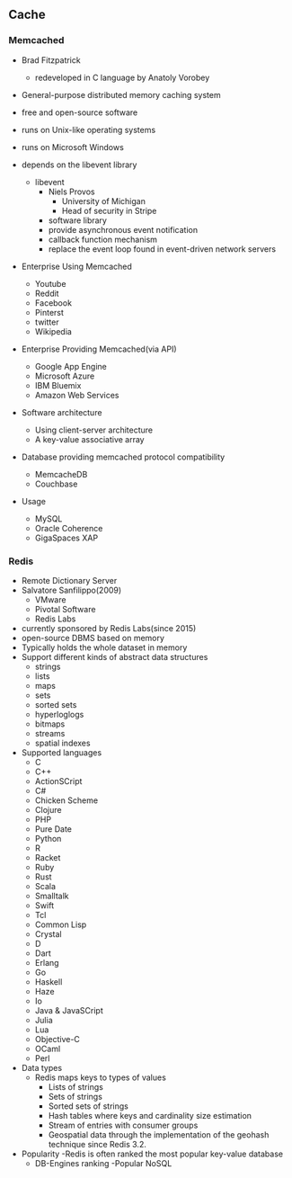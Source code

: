 ## Cache
 ### Memcached
 - Brad Fitzpatrick
   - redeveloped in C language by Anatoly Vorobey 
 - General-purpose distributed memory caching system
 - free and open-source software
 - runs on Unix-like operating systems
 - runs on Microsoft Windows
 - depends on the libevent library
   - libevent
     - Niels Provos
       - University of Michigan
       - Head of security in Stripe
     - software library
     - provide asynchronous event notification
     - callback function mechanism
     - replace the event loop found in event-driven network servers
 - Enterprise Using Memcached
   - Youtube
   - Reddit
   - Facebook
   - Pinterst
   - twitter
   - Wikipedia
 - Enterprise Providing Memcached(via API)
   - Google App Engine
   - Microsoft Azure
   - IBM Bluemix
   - Amazon Web Services
 - Software architecture
   - Using client-server architecture
   - A key-value associative array
   
 - Database providing memcached protocol compatibility
   - MemcacheDB
   - Couchbase
 - Usage
   - MySQL
   - Oracle Coherence
   - GigaSpaces XAP

 ### Redis
 - Remote Dictionary Server
 - Salvatore Sanfilippo(2009)
   - VMware
   - Pivotal Software
   - Redis Labs
 - currently sponsored by Redis Labs(since 2015)
 - open-source DBMS based on memory
 - Typically holds the whole dataset in memory
 - Support different kinds of abstract data structures
   - strings
   - lists
   - maps
   - sets
   - sorted sets
   - hyperloglogs
   - bitmaps
   - streams
   - spatial indexes
 - Supported languages
   - C
   - C++
   - ActionSCript
   - C#
   - Chicken Scheme
   - Clojure
   - PHP
   - Pure Date
   - Python
   - R
   - Racket
   - Ruby
   - Rust
   - Scala
   - Smalltalk
   - Swift
   - Tcl
   - Common Lisp
   - Crystal
   - D
   - Dart
   - Erlang
   - Go
   - Haskell
   - Haze
   - Io
   - Java & JavaSCript
   - Julia
   - Lua
   - Objective-C
   - OCaml
   - Perl
 - Data types
   - Redis maps keys to types of values
     - Lists of strings
     - Sets of strings
     - Sorted sets of strings
     - Hash tables where keys and cardinality size estimation
     - Stream of entries with consumer groups
     - Geospatial data through the implementation of the geohash technique since Redis 3.2.
 - Popularity
   -Redis is often ranked the most popular key-value database
     - DB-Engines ranking
   -Popular NoSQL
  
